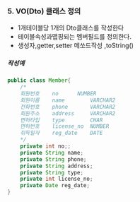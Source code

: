 ### 5. VO(Dto) 클래스 정의
 -  1개테이블당 1개의 Dto클래스를 작성한다
 -  테이블속성과맵핑되는 멤버필드를 정의한다.
 -  생성자,getter,setter 메쏘드작성 ,toString()
   ##### 작성예

```java
public class Member{
	/*
	회원번호 	no	  	NUMBER
	회원이름	name	  	VARCHAR2	
	전화번호	phone 	  	VARCHAR2	
	회원주소	address   	VARCHAR2	
	면허타입	type 	  	CHAR	
	면허번호	license_no 	NUMBER	
	취득일자	reg_date	DATE	
	*/
	private int no;;
	private String name;
	private String phone;
	private String address;
	private String type;
	private int license_no;
	private Date reg_date;
}
``` 



